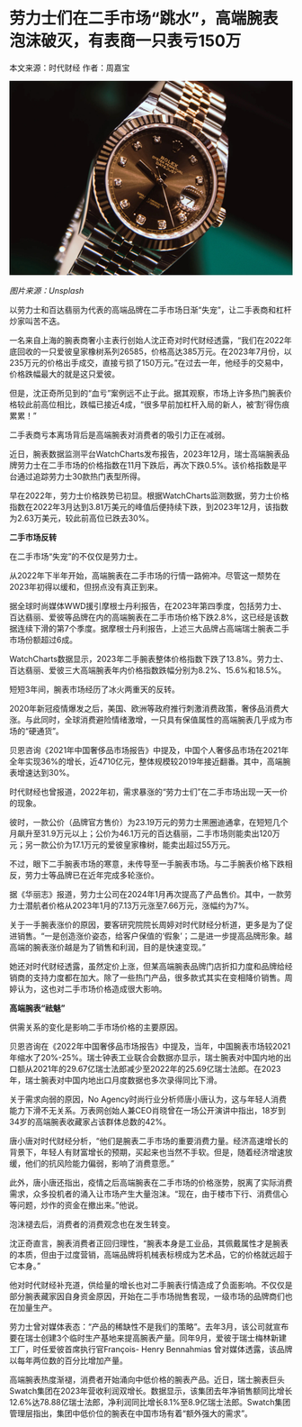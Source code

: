 # 劳力士们在二手市场“跳水”，高端腕表泡沫破灭，有表商一只表亏150万

本文来源：时代财经 作者：周嘉宝

![6de4599547fcbadedfa38bca515afa13.jpg](https://raw.githubusercontent.com/qqhsx/qqnews_image/main/2024/01/28/劳力士们在二手市场“跳水”，高端腕表泡沫破灭，有表商一只表亏150万/6de4599547fcbadedfa38bca515afa13.jpg)

 _图片来源：Unsplash_

以劳力士和百达翡丽为代表的高端品牌在二手市场日渐“失宠”，让二手表商和杠杆炒家叫苦不迭。

一名来自上海的腕表商奢小主表行创始人沈正奇对时代财经透露，“我们在2022年底回收的一只爱彼皇家橡树系列26585，价格高达385万元。在2023年7月份，以235万元的价格出手成交，直接亏损了150万元。”在过去一年，他经手的交易中，价格跌幅最大的就是这只爱彼。

但是，沈正奇所见到的“血亏”案例远不止于此。据其观察，市场上许多热门腕表价格较此前高位相比，跌幅已接近4成，“很多早前加杠杆入局的新人，被‘割’得伤痕累累！”

二手表商亏本离场背后是高端腕表对消费者的吸引力正在减弱。

近日，腕表数据监测平台WatchCharts发布报告，2023年12月，瑞士高端腕表品牌劳力士在二手市场的价格指数在11月下跌后，再次下跌0.5%。该价格指数是平台通过追踪劳力士30款热门表型所得。

早在2022年，劳力士价格跌势已初显。根据WatchCharts监测数据，劳力士价格指数在2022年3月达到3.81万美元的峰值后便持续下跌，到2023年12月，该指数为2.63万美元，较此前高位已跌去30%。

**二手市场反转**

在二手市场“失宠”的不仅仅是劳力士。

从2022年下半年开始，高端腕表在二手市场的行情一路俯冲。尽管这一颓势在2023年初得以缓和，但拐点没有真正到来。

据全球时尚媒体WWD援引摩根士丹利报告，在2023年第四季度，包括劳力士、百达翡丽、爱彼等品牌在内的高端腕表在二手市场价格下跌2.8%，这已经是该数据连续下滑的第7个季度。据摩根士丹利报告，上述三大品牌占高端瑞士腕表二手市场份额超过6成。

WatchCharts数据显示，2023年二手腕表整体价格指数下跌了13.8%。劳力士、百达翡丽、爱彼三大高端腕表年内价格指数跌幅分别为8.2%、15.6%和18.5%。

短短3年间，腕表市场经历了冰火两重天的反转。

2020年新冠疫情爆发之后，美国、欧洲等政府推行刺激消费政策，奢侈品消费大涨。与此同时，全球消费避险情绪激增，一只具有保值属性的高端腕表几乎成为市场的“硬通货”。

贝恩咨询《2021年中国奢侈品市场报告》中提及，中国个人奢侈品市场在2021年全年实现36%的增长，近4710亿元，整体规模较2019年接近翻番。其中，高端腕表增速达到30%。

时代财经也曾报道，2022年初，需求暴涨的“劳力士们”在二手市场出现一天一价的现象。

彼时，一款公价（品牌官方售价）为23.19万元的劳力士黑圈迪通拿，在短短几个月飙升至31.9万元以上；公价为46.1万元的百达翡丽，二手市场则能卖出120万元；另一款公价为17.1万元的爱彼皇家橡树，能卖出超过55万元。

不过，眼下二手腕表市场的寒意，未传导至一手腕表市场。与二手腕表价格下跌相反，劳力士等品牌已在近年完成多轮涨价。

据《华丽志》报道，劳力士公司在2024年1月再次提高了产品售价。其中，一款劳力士潜航者价格从2023年1月的7.13万元涨至7.66万元，涨幅约为7%。

关于一手腕表涨价的原因，要客研究院院长周婷对时代财经分析道，更多是为了促进销售。“一是创造涨价姿态，给客户保值的‘假象’；二是进一步提高品牌形象。越高端的腕表涨价越是为了销售和利润，目的是快速变现。”

她还对时代财经透露，虽然定价上涨，但某高端腕表品牌门店折扣力度和品牌给经销商的支持力度都在加大。除了一些热门产品，很多款式其实在变相降价销售。周婷认为，这也对二手市场价格造成很大影响。

**高端腕表“祛魅”**

供需关系的变化是影响二手市场价格的主要原因。

贝恩咨询在《2022年中国奢侈品市场报告》中提及，当年，中国腕表市场较2021年缩水了20%-25%。瑞士钟表工业联合会数据亦显示，瑞士腕表对中国内地的出口额从2021年的29.67亿瑞士法郎减少至2022年的25.69亿瑞士法郎。在2023年，瑞士腕表对中国内地出口月度数据也多次录得同比下滑。

关于需求向弱的原因，No
Agency时尚行业分析师唐小唐认为，这与年轻人消费能力下滑不无关系。万表网创始人兼CEO肖晓曾在一场公开演讲中指出，18岁到34岁的高端腕表收藏家占该群体总数的42%。

唐小唐对时代财经分析，“他们是腕表二手市场的重要消费力量。经济高速增长的背景下，年轻人有财富增长的预期，买起来也当然不手软。但是，随着经济增速放缓，他们的抗风险能力偏弱，影响了消费意愿。”

此外，唐小唐还指出，疫情之后高端腕表在二手市场的价格涨势，脱离了实际消费需求，众多投机者的涌入让市场产生大量泡沫。“现在，由于楼市下行、消费信心等问题，炒作的资金在撤出来。”他说。

泡沫褪去后，消费者的消费观念也在发生转变。

沈正奇直言，腕表消费者正回归理性，“腕表本身是工业品，其佩戴属性才是腕表的本质，但由于过度营销，高端品牌将机械表标榜成为艺术品，它的价格就远超于它本身。”

他对时代财经补充道，供给量的增长也对二手腕表行情造成了负面影响。不仅仅是部分腕表藏家因自身资金原因，开始在二手市场抛售套现，一级市场的品牌商们也在加量生产。

劳力士曾对媒体表态：“产品的稀缺性不是我们的策略”。去年3月，该公司就宣布要在瑞士创建3个临时生产基地来提高腕表产量。同年9月，爱彼于瑞士梅林新建工厂，时任爱彼首席执行官François-
Henry Bennahmias 曾对媒体透露，该品牌以每年两位数的百分比增加产量。

高端腕表热度渐褪，消费者开始涌向中低价格的腕表产品。近日，瑞士腕表巨头Swatch集团在2023年营收利润双增长。数据显示，该集团去年净销售额同比增长12.6%达78.88亿瑞士法郎，净利润同比增长8.1%至8.9亿瑞士法郎。Swatch集团管理层指出，集团中低价位的腕表在中国市场有着“额外强大的需求”。

